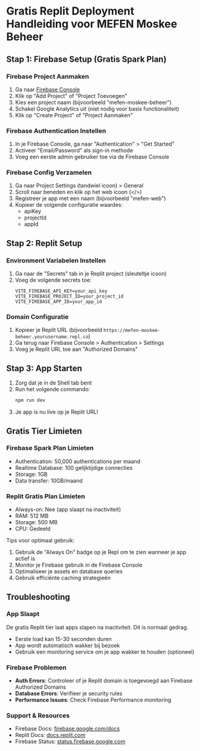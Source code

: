 # Gratis Replit Deployment Handleiding voor MEFEN Moskee Beheer

## Stap 1: Firebase Setup (Gratis Spark Plan)

### Firebase Project Aanmaken
1. Ga naar [Firebase Console](https://console.firebase.google.com)
2. Klik op "Add Project" of "Project Toevoegen"
3. Kies een project naam (bijvoorbeeld "mefen-moskee-beheer")
4. Schakel Google Analytics uit (niet nodig voor basis functionaliteit)
5. Klik op "Create Project" of "Project Aanmaken"

### Firebase Authentication Instellen
1. In je Firebase Console, ga naar "Authentication" > "Get Started"
2. Activeer "Email/Password" als sign-in methode
3. Voeg een eerste admin gebruiker toe via de Firebase Console

### Firebase Config Verzamelen
1. Ga naar Project Settings (tandwiel icoon) > General
2. Scroll naar beneden en klik op het web icoon (</>)
3. Registreer je app met een naam (bijvoorbeeld "mefen-web")
4. Kopieer de volgende configuratie waardes:
   - apiKey
   - projectId
   - appId

## Stap 2: Replit Setup

### Environment Variabelen Instellen
1. Ga naar de "Secrets" tab in je Replit project (sleuteltje icoon)
2. Voeg de volgende secrets toe:
   ```
   VITE_FIREBASE_API_KEY=your_api_key
   VITE_FIREBASE_PROJECT_ID=your_project_id
   VITE_FIREBASE_APP_ID=your_app_id
   ```

### Domain Configuratie
1. Kopieer je Replit URL (bijvoorbeeld `https://mefen-moskee-beheer.yourusername.repl.co`)
2. Ga terug naar Firebase Console > Authentication > Settings
3. Voeg je Replit URL toe aan "Authorized Domains"

## Stap 3: App Starten
1. Zorg dat je in de Shell tab bent
2. Run het volgende commando:
   ```bash
   npm run dev
   ```
3. Je app is nu live op je Replit URL!

## Gratis Tier Limieten

### Firebase Spark Plan Limieten
- Authentication: 50,000 authentications per maand
- Realtime Database: 100 gelijktijdige connecties
- Storage: 1GB
- Data transfer: 10GB/maand

### Replit Gratis Plan Limieten
- Always-on: Nee (app slaapt na inactiviteit)
- RAM: 512 MB
- Storage: 500 MB
- CPU: Gedeeld

Tips voor optimaal gebruik:
1. Gebruik de "Always On" badge op je Repl om te zien wanneer je app actief is
2. Monitor je Firebase gebruik in de Firebase Console
3. Optimaliseer je assets en database queries
4. Gebruik efficiënte caching strategieën

## Troubleshooting

### App Slaapt
De gratis Replit tier laat apps slapen na inactiviteit. Dit is normaal gedrag.
- Eerste load kan 15-30 seconden duren
- App wordt automatisch wakker bij bezoek
- Gebruik een monitoring service om je app wakker te houden (optioneel)

### Firebase Problemen
- **Auth Errors**: Controleer of je Replit domain is toegevoegd aan Firebase Authorized Domains
- **Database Errors**: Verifieer je security rules
- **Performance Issues**: Check Firebase Performance monitoring

### Support & Resources
- Firebase Docs: [firebase.google.com/docs](https://firebase.google.com/docs)
- Replit Docs: [docs.replit.com](https://docs.replit.com)
- Firebase Status: [status.firebase.google.com](https://status.firebase.google.com)
